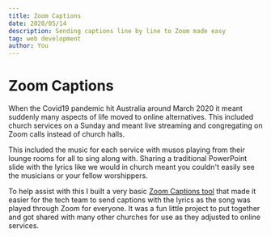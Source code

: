 ```yaml
---
title: Zoom Captions
date: 2020/05/14
description: Sending captions line by line to Zoom made easy
tag: web development
author: You
---
```


# Zoom Captions

When the Covid19 pandemic hit Australia around March 2020 it meant suddenly many aspects of life moved
to online alternatives. This included church services on a Sunday and meant live streaming and
congregating on Zoom calls instead of church halls.

This included the music for each service with musos playing from their lounge rooms for all to sing
along with. Sharing a traditional PowerPoint slide with the lyrics like we would in church meant
you couldn't easily see the musicians or your fellow worshippers.

To help assist with this I built a very basic [Zoom Captions tool](/zoom-captions/index.html) that
made it easier for the tech team to send captions with the lyrics as the song was played through Zoom for everyone.
It was a fun little project to put together and got shared with many other churches for use as they
adjusted to online services.
